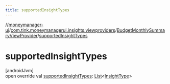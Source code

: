 ```yaml
---
title: supportedInsightTypes
---
```

//[moneymanager-ui](../../../index.html)/[com.tink.moneymanagerui.insights.viewproviders](../index.html)/[BudgetMonthlySummaryViewProvider](index.html)/[supportedInsightTypes](supported-insight-types.html)



# supportedInsightTypes



[androidJvm]\
open override val [supportedInsightTypes](supported-insight-types.html): [List](https://kotlinlang.org/api/latest/jvm/stdlib/kotlin.collections/-list/index.html)&lt;[InsightType](../../com.tink.model.insights/-insight-type/index.html)&gt;




